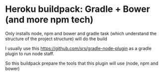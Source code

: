 Heroku buildpack: Gradle + Bower (and more npm tech)
=========================

Only installs node, npm and bower and gradle task (which understand the structure of the project structure) will do the build

I usually use this https://github.com/srs/gradle-node-plugin as a gradle plugin to run node staff.

So this buildpack prepare the tools that this plugin will use (node, npm and bower)
